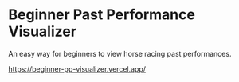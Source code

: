 # Beginner Past Performance Visualizer
An easy way for beginners to view horse racing past performances.

https://beginner-pp-visualizer.vercel.app/
